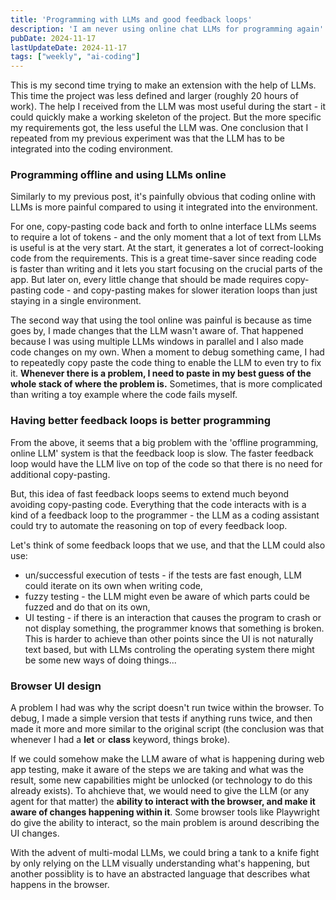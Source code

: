 ```yaml
---
title: 'Programming with LLMs and good feedback loops'
description: 'I am never using online chat LLMs for programming again'
pubDate: 2024-11-17
lastUpdateDate: 2024-11-17
tags: ["weekly", "ai-coding"]
---
```


This is my second time trying to make an extension with the help of LLMs. This time the project was less defined and larger (roughly 20 hours of work). The help I received from the LLM was most useful during the start - it could quickly make a working skeleton of the project. But the more specific my requirements got, the less useful the LLM was. One conclusion that I repeated from my previous experiment was that the LLM has to be integrated into the coding environment.

### Programming offline and using LLMs online

Similarly to my previous post, it's painfully obvious that coding online with LLMs is more painful compared to using it integrated into the environment.

For one, copy-pasting code back and forth to onlne interface LLMs seems to require a lot of tokens - and the only moment that a lot of text from LLMs is useful is at the very start. At the start, it generates a lot of correct-looking code from the requirements. This is a great time-saver since reading code is faster than writing and it lets you start focusing on the crucial parts of the app. But later on, every little change that should be made requires copy-pasting code - and copy-pasting makes for slower iteration loops than just staying in a single environment.

The second way that using the tool online was painful is because as time goes by, I made changes that the LLM wasn't aware of. That happened because I was using multiple LLMs windows in parallel and I also made code changes on my own. When a moment to debug something came, I had to repeatedly copy paste the code thing to enable the LLM to even try to fix it. **Whenever there is a problem, I need to paste in my best guess of the whole stack of where the problem is.** Sometimes, that is more complicated than writing a toy example where the code fails myself.

### Having better feedback loops is better programming

From the above, it seems that a big problem with the 'offline programming, online LLM' system is that the feedback loop is slow. The faster feedback loop would have the LLM live on top of the code so that there is no need for additional copy-pasting.

But, this idea of fast feedback loops seems to extend much beyond avoiding copy-pasting code. Everything that the code interacts with is a kind of a feedback loop to the programmer - the LLM as a coding assistant could try to automate the reasoning on top of every feedback loop.

Let's think of some feedback loops that we use, and that the LLM could also use:
- un/successful execution of tests - if the tests are fast enough, LLM could iterate on its own when writing code,
- fuzzy testing - the LLM might even be aware of which parts could be fuzzed and do that on its own,
- UI testing - if there is an interaction that causes the program to crash or not display something, the programmer knows that something is broken. This is harder to achieve than other points since the UI is not naturally text based, but with LLMs controling the operating system there might be some new ways of doing things...
### Browser UI design

A problem I had was why the script doesn't run twice within the browser. To debug, I made a simple version that tests if anything runs twice, and then made it more and more similar to the original script (the conclusion was that whenever I had a **let** or **class** keyword, things broke).

If we could somehow make the LLM aware of what is happening during web app testing, make it aware of the steps we are taking and what was the result, some new capabilities might be unlocked (or technology to do this already exists). To ahchieve that, we would need to give the LLM (or any agent for that matter) the **ability to interact with the browser, and make it aware of changes happening within it**. Some browser tools like Playwright do give the ability to interact, so the main problem is around describing the UI changes.

With the advent of multi-modal LLMs, we could bring a tank to a knife fight by only relying on the LLM visually understanding what's happening, but another possiblity is to have an abstracted language that describes what happens in the browser.
